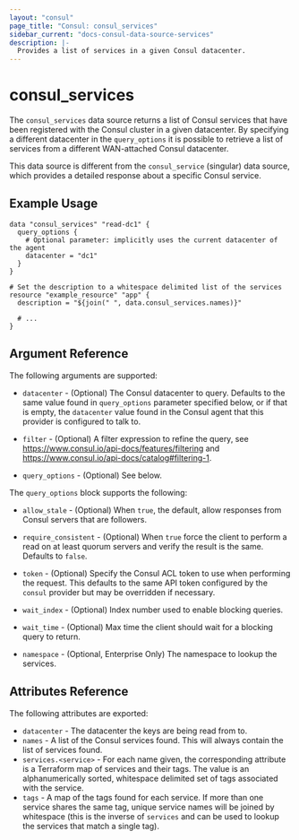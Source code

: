 ```yaml
---
layout: "consul"
page_title: "Consul: consul_services"
sidebar_current: "docs-consul-data-source-services"
description: |-
  Provides a list of services in a given Consul datacenter.
---
```


# consul_services

The `consul_services` data source returns a list of Consul services that
have been registered with the Consul cluster in a given datacenter.  By
specifying a different datacenter in the `query_options` it is possible to
retrieve a list of services from a different WAN-attached Consul datacenter.

This data source is different from the `consul_service` (singular) data
source, which provides a detailed response about a specific Consul service.

## Example Usage

```hcl
data "consul_services" "read-dc1" {
  query_options {
    # Optional parameter: implicitly uses the current datacenter of the agent
    datacenter = "dc1"
  }
}

# Set the description to a whitespace delimited list of the services
resource "example_resource" "app" {
  description = "${join(" ", data.consul_services.names)}"

  # ...
}
```

## Argument Reference

The following arguments are supported:

* `datacenter` - (Optional) The Consul datacenter to query.  Defaults to the
  same value found in `query_options` parameter specified below, or if that is
  empty, the `datacenter` value found in the Consul agent that this provider is
  configured to talk to.
  
* `filter` - (Optional) A filter expression to refine the query, see https://www.consul.io/api-docs/features/filtering
  and https://www.consul.io/api-docs/catalog#filtering-1.

* `query_options` - (Optional) See below.

The `query_options` block supports the following:

* `allow_stale` - (Optional) When `true`, the default, allow responses from
  Consul servers that are followers.

* `require_consistent` - (Optional) When `true` force the client to perform a
  read on at least quorum servers and verify the result is the same.  Defaults
  to `false`.

* `token` - (Optional) Specify the Consul ACL token to use when performing the
  request.  This defaults to the same API token configured by the `consul`
  provider but may be overridden if necessary.

* `wait_index` - (Optional) Index number used to enable blocking queries.

* `wait_time` - (Optional) Max time the client should wait for a blocking query
  to return.

* `namespace` - (Optional, Enterprise Only) The namespace to lookup the services.

## Attributes Reference

The following attributes are exported:

* `datacenter` - The datacenter the keys are being read from to.
* `names` - A list of the Consul services found.  This will always contain the
  list of services found.
* `services.<service>` - For each name given, the corresponding attribute is a
  Terraform map of services and their tags.  The value is an alphanumerically
  sorted, whitespace delimited set of tags associated with the service.
* `tags` - A map of the tags found for each service.  If more than one service
  shares the same tag, unique service names will be joined by whitespace (this
  is the inverse of `services` and can be used to lookup the services that match
  a single tag).
